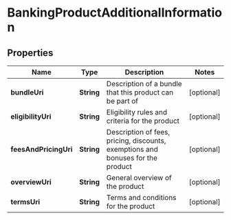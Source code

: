 
# BankingProductAdditionalInformation

## Properties
Name | Type | Description | Notes
------------ | ------------- | ------------- | -------------
**bundleUri** | **String** | Description of a bundle that this product can be part of |  [optional]
**eligibilityUri** | **String** | Eligibility rules and criteria for the product |  [optional]
**feesAndPricingUri** | **String** | Description of fees, pricing, discounts, exemptions and bonuses for the product |  [optional]
**overviewUri** | **String** | General overview of the product |  [optional]
**termsUri** | **String** | Terms and conditions for the product |  [optional]



